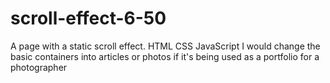 # scroll-effect-6-50
A page with a static scroll effect. HTML CSS JavaScript
I would change the basic containers into articles or photos if it's being used as a portfolio for a photographer

